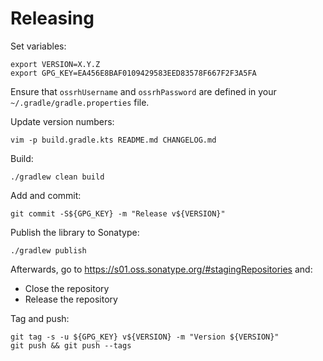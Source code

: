 # Releasing

Set variables:

    export VERSION=X.Y.Z
    export GPG_KEY=EA456E8BAF0109429583EED83578F667F2F3A5FA

Ensure that `ossrhUsername` and `ossrhPassword` are defined in your
`~/.gradle/gradle.properties` file.

Update version numbers:

    vim -p build.gradle.kts README.md CHANGELOG.md

Build:

    ./gradlew clean build

Add and commit:

    git commit -S${GPG_KEY} -m "Release v${VERSION}"

Publish the library to Sonatype:

    ./gradlew publish

Afterwards, go to https://s01.oss.sonatype.org/#stagingRepositories and:

- Close the repository
- Release the repository

Tag and push:

    git tag -s -u ${GPG_KEY} v${VERSION} -m "Version ${VERSION}"
    git push && git push --tags
